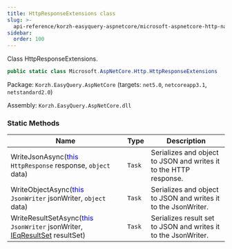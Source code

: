 ```yaml
---
title: HttpResponseExtensions class
slug: >-
  api-reference/korzh-easyquery-aspnetcore/microsoft-aspnetcore-http-namespace/httpresponseextensions-class
sidebar:
  order: 100
---
```


Class HttpResponseExtensions.
```csharp
public static class Microsoft.AspNetCore.Http.HttpResponseExtensions

```
Package: `Korzh.EasyQuery.AspNetCore` (targets: `net5.0`, `netcoreapp3.1`, `netstandard2.0`)

Assembly: `Korzh.EasyQuery.AspNetCore.dll`

### Static Methods

| Name | Type | Description | 
| --- | --- | --- | 
| WriteJsonAsync(<span style='color: blue'>this</span> `HttpResponse` response, `object` data) | `Task` | Serializes and object to JSON and writes it to the HTTP response. | 
| WriteObjectAsync(<span style='color: blue'>this</span> `JsonWriter` jsonWriter, `object` data) | `Task` | Serializes and object to JSON and writes it to the JsonWriter. | 
| WriteResultSetAsync(<span style='color: blue'>this</span> `JsonWriter` jsonWriter, [IEqResultSet](///////////////easyquery/docs/api-reference/korzh-easyquery/korzh-easyquery-services-namespace/ieqresultset-interface) resultSet) | `Task` | Serializes result set to JSON and writes it to the JsonWriter. |
